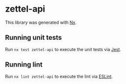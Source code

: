 # zettel-api

This library was generated with [Nx](https://nx.dev).

## Running unit tests

Run `nx test zettel-api` to execute the unit tests via [Jest](https://jestjs.io).

## Running lint

Run `nx lint zettel-api` to execute the lint via [ESLint](https://eslint.org/).
